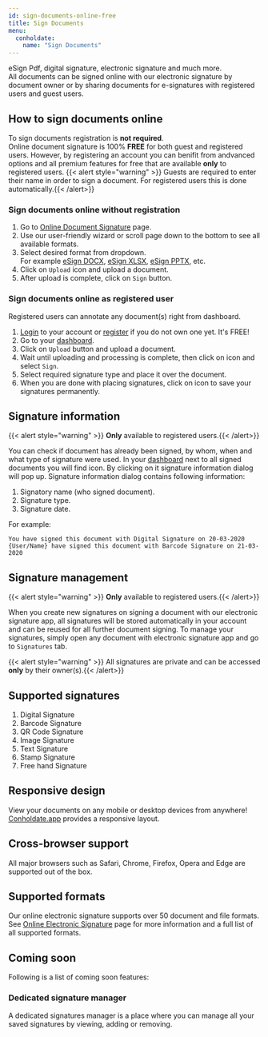 ```yaml
---
id: sign-documents-online-free
title: Sign Documents
menu:
  conholdate:
    name: "Sign Documents" 
---
```


eSign Pdf, digital signature, electronic signature and much more.  
All documents can be signed online with our electronic signature by document owner or by sharing documents for e-signatures with registered users and guest users.  

## How to sign documents online
To sign documents registration is **not required**.  
Online document signature is 100% **FREE** for both guest and registered users. However, by registering an account you can benifit from andvanced options and all premium features for free that are available **only** to registered users.
{{< alert style="warning" >}}  Guests are required to enter their name in order to sign a document. For registered users this is done automatically.{{< /alert>}}

### Sign documents online without registration
1. Go to [Online Document Signature](https://products.conholdate.app/signature) page.
1. Use our user-friendly wizard or scroll page down to the bottom to see all available formats.
1. Select desired format from dropdown.  
For example [eSign DOCX](https://products.conholdate.app/signature/docx), [eSign XLSX](https://products.conholdate.app/signature/xlsx), [eSign PPTX](https://products.conholdate.app/signature/pptx), etc.
1. Click on `Upload` icon and upload a document.
1. After upload is complete, click on `Sign` button.

### Sign documents online as registered user
Registered users can annotate any document(s) right from dashboard.
1. [Login](https://conholdate.app/signin) to your account or [register](https://conholdate.app/signin) if you do not own one yet. It's FREE!
1. Go to your [dashboard](https://dashboard.conholdate.app).
1. Click on `Upload` button and upload a document.
1. Wait until uploading and processing is complete, then click on <i class="fas fa-ellipsis-v"></i> icon and select `Sign`.
1. Select required signature type and place it over the document.
1. When you are done with placing signatures, click on <i class="fas fa-save"></i> icon to save your signatures permanently.

## Signature information
{{< alert style="warning" >}}  **Only** available to registered users.{{< /alert>}}

You can check if document has already been signed, by whom, when and what type of signature were used.
In your [dashboard](https://dashboard.conholdate.app) next to all signed documents you will find <i class="fas fa-fingerprint"></i> icon. By clicking on it signature information dialog will pop up.
Signature information dialog contains following information:
1. Signatory name (who signed document).
1. Signature type.
1. Signature date.

For example:
```text
You have signed this document with Digital Signature on 20-03-2020
{User/Name} have signed this document with Barcode Signature on 21-03-2020
```

## Signature management
{{< alert style="warning" >}}  **Only** available to registered users.{{< /alert>}}

When you create new signatures on signing a document with our electronic signature app, all signatures will be stored automatically in your account and can be reused for all further document signing.
To manage your signatures, simply open any document with electronic signature app and go to `Signatures` tab.

{{< alert style="warning" >}}  All signatures are private and can be accessed **only** by their owner(s).{{< /alert>}}

## Supported signatures
1. Digital Signature
1. Barcode Signature
1. QR Code Signature
1. Image Signature
1. Text Signature
1. Stamp Signature
1. Free hand Signature

## Responsive design
View your documents on any mobile or desktop devices from anywhere! [Conholdate.app](https://conholdte.app) provides a responsive layout.

## Cross-browser support
All major browsers such as Safari, Chrome, Firefox, Opera and Edge are supported out of the box.

## Supported formats
Our online electronic signature supports over 50 document and file formats.
See [Online Electronic Signature](https://products.conholdate.app/signature) page for more information and a full list of all supported formats.

## Coming soon
Following is a list of coming soon features:

### Dedicated signature manager
A dedicated signatures manager is a place where you can manage all your saved signatures by viewing, adding or removing.